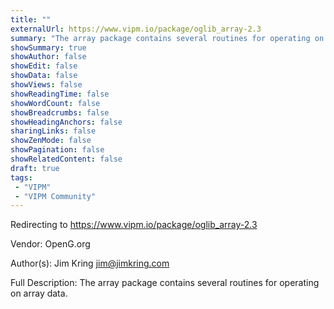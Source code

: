 ```yaml
---
title: ""
externalUrl: https://www.vipm.io/package/oglib_array-2.3
summary: "The array package contains several routines for operating on array data.."
showSummary: true
showAuthor: false
showEdit: false
showData: false
showViews: false
showReadingTime: false
showWordCount: false
showBreadcrumbs: false
showHeadingAnchors: false
sharingLinks: false
showZenMode: false
showPagination: false
showRelatedContent: false
draft: true
tags:
 - "VIPM"
 - "VIPM Community"
---
```


Redirecting to https://www.vipm.io/package/oglib_array-2.3

Vendor: OpenG.org

Author(s): Jim Kring <jim@jimkring.com>
 
Full Description:
The array package contains several routines for operating on array data.